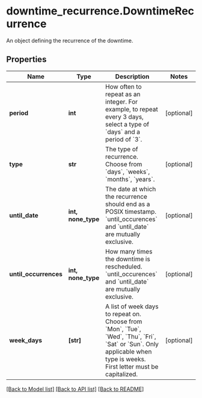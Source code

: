 # downtime_recurrence.DowntimeRecurrence

An object defining the recurrence of the downtime.
## Properties
Name | Type | Description | Notes
------------ | ------------- | ------------- | -------------
**period** | **int** | How often to repeat as an integer. For example, to repeat every 3 days, select a type of &#x60;days&#x60; and a period of &#x60;3&#x60;. | [optional] 
**type** | **str** | The type of recurrence. Choose from &#x60;days&#x60;, &#x60;weeks&#x60;, &#x60;months&#x60;, &#x60;years&#x60;. | [optional] 
**until_date** | **int, none_type** | The date at which the recurrence should end as a POSIX timestamp. &#x60;until_occurences&#x60; and &#x60;until_date&#x60; are mutually exclusive. | [optional] 
**until_occurrences** | **int, none_type** | How many times the downtime is rescheduled. &#x60;until_occurences&#x60; and &#x60;until_date&#x60; are mutually exclusive. | [optional] 
**week_days** | **[str]** | A list of week days to repeat on. Choose from &#x60;Mon&#x60;, &#x60;Tue&#x60;, &#x60;Wed&#x60;, &#x60;Thu&#x60;, &#x60;Fri&#x60;, &#x60;Sat&#x60; or &#x60;Sun&#x60;. Only applicable when type is weeks. First letter must be capitalized. | [optional] 

[[Back to Model list]](../README.md#documentation-for-models) [[Back to API list]](../README.md#documentation-for-api-endpoints) [[Back to README]](../README.md)


